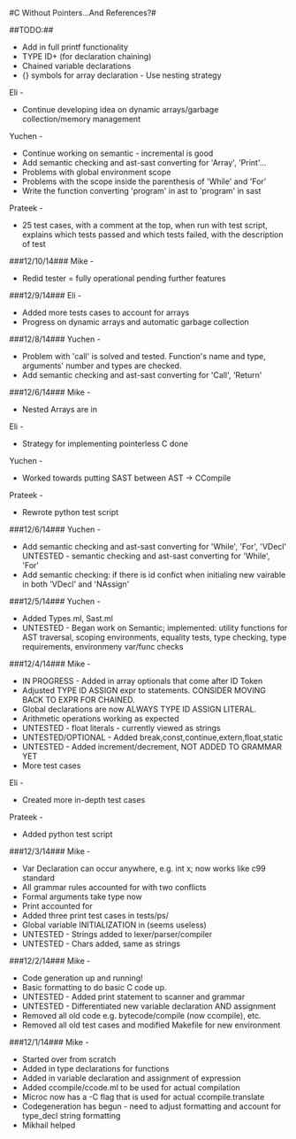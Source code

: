 #C Without Pointers...And References?#

##TODO:##
* Add in full printf functionality
* TYPE ID+ (for declaration chaining)
* Chained variable declarations
* {} symbols for array declaration - Use nesting strategy

Eli -
* Continue developing idea on dynamic arrays/garbage collection/memory management

Yuchen -
* Continue working on semantic - incremental is good
* Add semantic checking and ast-sast converting for 'Array', 'Print'...
* Problems with global environment scope
* Problems with the scope inside the parenthesis of 'While' and 'For' 
* Write the function converting 'program' in ast to 'program' in sast

Prateek -
* 25 test cases, with a comment at the top, when run with test script, explains which tests passed and which tests failed, with the description of test

###12/10/14###
Mike -
* Redid tester = fully operational pending further features

###12/9/14###
Eli -
* Added more tests cases to account for arrays
* Progress on dynamic arrays and automatic garbage collection

###12/8/14###
Yuchen -
* Problem with 'call' is solved and tested. Function's name and type, arguments' number and types are checked.
* Add semantic checking and ast-sast converting for 'Call', 'Return'


###12/6/14###
Mike -
* Nested Arrays are in

Eli -
* Strategy for implementing pointerless C done

Yuchen - 
* Worked towards putting SAST between AST -> CCompile

Prateek - 
* Rewrote python test script

###12/6/14###
Yuchen - 
* Add semantic checking and ast-sast converting for 'While', 'For', 'VDecl' 
  UNTESTED - semantic checking and ast-sast converting for 'While', 'For'
* Add semantic checking: if there is id confict when initialing new vairable in both 'VDecl' and 'NAssign'

###12/5/14###
Yuchen -
* Added Types.ml, Sast.ml
* UNTESTED - Began work on Semantic; implemented: utility functions for AST traversal, scoping environments, equality tests, type checking, type requirements, environmeny var/func checks

###12/4/14###
Mike -
* IN PROGRESS - Added in array optionals that come after ID Token
* Adjusted TYPE ID ASSIGN expr to statements. CONSIDER MOVING BACK TO EXPR FOR CHAINED.
* Global declarations are now ALWAYS TYPE ID ASSIGN LITERAL.
* Arithmetic operations working as expected
* UNTESTED - float literals - currently viewed as strings
* UNTESTED/OPTIONAL - Added break,const,continue,extern,float,static 
* UNTESTED - Added increment/decrement, NOT ADDED TO GRAMMAR YET
* More test cases

Eli -
* Created more in-depth test cases 

Prateek -
* Added python test script

###12/3/14###
Mike -
* Var Declaration can occur anywhere, e.g. int x; now works like c99 standard
* All grammar rules accounted for with two conflicts
* Formal arguments take type now
* Print accounted for
* Added three print test cases in tests/ps/
* Global variable INITIALIZATION in (seems useless)
* UNTESTED - Strings added to lexer/parser/compiler
* UNTESTED - Chars added, same as strings

###12/2/14###
Mike - 	
* Code generation up and running!
* Basic formatting to do basic C code up.
* UNTESTED - Added print statement to scanner and grammar
* UNTESTED - Differentiated new variable declaration AND assignment
* Removed all old code e.g. bytecode/compile (now ccompile), etc.
* Removed all old test cases and modified Makefile for new environment


###12/1/14###
Mike -  
* Started over from scratch
* Added in type declarations for functions
* Added in variable declaration and assignment of expression
* Added ccompile/ccode.ml to be used for actual compilation
* Microc now has a -C flag that is used for actual ccompile.translate
* Codegeneration has begun - need to adjust formatting and account for type_decl string formatting
* Mikhail helped
